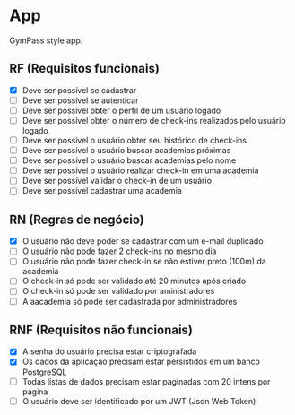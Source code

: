 # App

GymPass style app.

## RF (Requisitos funcionais)

- [x] Deve ser possível se cadastrar
- [ ] Deve ser possível se autenticar
- [ ] Deve ser possível obter o perfil de um usuário logado
- [ ] Deve ser possível obter o número de check-ins realizados pelo usuário logado
- [ ] Deve ser possível o usuário obter seu histórico de check-ins
- [ ] Deve ser possível o usuário buscar academias próximas
- [ ] Deve ser possível o usuário buscar academias pelo nome
- [ ] Deve ser possível o usuário realizar check-in em uma academia
- [ ] Deve ser possível validar o check-in de um usuário
- [ ] Deve ser possível cadastrar uma academia

## RN (Regras de negócio)

- [x] O usuário não deve poder se cadastrar com um e-mail duplicado
- [ ] O usuário não pode fazer 2 check-ins no mesmo dia
- [ ] O usuário não pode fazer check-in se não estiver preto (100m) da academia
- [ ] O check-in só pode ser validado até 20 minutos após criado
- [ ] O check-in só pode ser validado por aministradores
- [ ] A aacademia só pode ser cadastrada por administradores

## RNF (Requisitos não funcionais)

- [x] A senha do usuário precisa estar criptografada
- [x] Os dados da aplicação precisam estar persistidos em um banco PostgreSQL
- [ ] Todas listas de dados precisam estar paginadas com 20 intens por página
- [ ] O usuário deve ser identificado por um JWT (Json Web Token)
